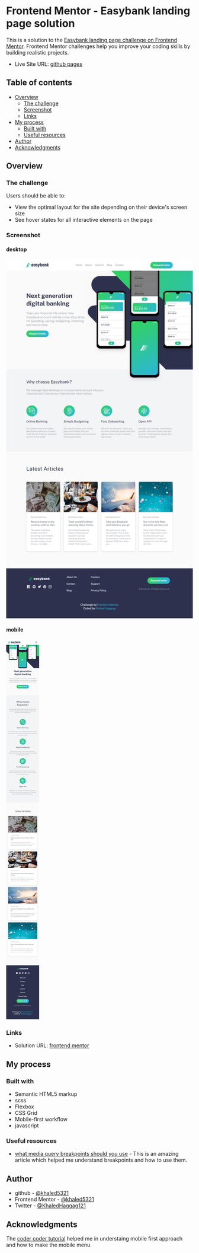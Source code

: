 # Frontend Mentor - Easybank landing page solution

This is a solution to the [Easybank landing page challenge on Frontend Mentor](https://www.frontendmentor.io/challenges/easybank-landing-page-WaUhkoDN). Frontend Mentor challenges help you improve your coding skills by building realistic projects. 

- Live Site URL: [github pages](https://khaled5321.github.io/easybank-landing-page/)

## Table of contents

- [Overview](#overview)
  - [The challenge](#the-challenge)
  - [Screenshot](#screenshot)
  - [Links](#links)
- [My process](#my-process)
  - [Built with](#built-with)
  - [Useful resources](#useful-resources)
- [Author](#author)
- [Acknowledgments](#acknowledgments)


## Overview

### The challenge

Users should be able to:

- View the optimal layout for the site depending on their device's screen size
- See hover states for all interactive elements on the page

### Screenshot
#### desktop
![desktop](./images/desktop-full-screenshot.png)
#### mobile
![mobile](./images/mobile-full-screenshot.png)
### Links
- Solution URL: [frontend mentor](https://www.frontendmentor.io/solutions/responsive-landing-page-using-html-scss-and-javascript-ViussYi5T)

## My process

### Built with

- Semantic HTML5 markup
- scss
- Flexbox
- CSS Grid
- Mobile-first workflow
- javascript

### Useful resources

- [what media query breakpoints should you use](https://www.coder-coder.com/media-query-breakpoints/) - This is an amazing article which helped me understand breakpoints and how to use them.

## Author

- github - [@khaled5321](https://github.com/khaled5321)
- Frontend Mentor - [@khaled5321](https://www.frontendmentor.io/profile/khaled5321)
- Twitter - [@KhaledHaggag121](https://twitter.com/KhaledHaggag121)

## Acknowledgments

The [coder coder tutorial](https://www.youtube.com/watch?v=aoQ6S1a32j8&t=16238s) helped me in understaing mobile first approach and how to make the mobile menu.


